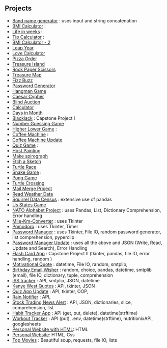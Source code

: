 ## Projects
- [Band name generator](day-001/band-name-generator.py) : uses input and string concatenation
- [BMI Calculator](day-002/bmi-calculator.py) :
- [Life in weeks](day-002/life-in-weeks.py) :
- [Tip Calculator](day-002/tip-calculator.py) :
- [BMI Calculator - 2](day-003/bmi-calculator-2.py)
- [Leap Year](day-003/leap-year.py)
- [Love Calculator](day-003/love-calculator.py)
- [Pizza Order](day-003/pizza-order.py)
- [Treasure Island](day-003/treasure-island.py)
- [Rock Paper Scissors](day-004/rock-paper-scissors.py)
- [Treasure Map](day-004/treasure-map.py)
- [Fizz Buzz](day-005/fizz-buzz.py)
- [Password Generator](day-005/password-generator.py)
- [Hangman Game](day-007)
- [Caesar Cypher](day-008/caesar-cypher)
- [Blind Auction](day-009/blind-auction)
- [Calculator](day-010/calculator)
- [Days in Month](day-010/days-in-month.py)
- [Blackjack](day-011) : Capstone Project I
- [Number Guessing Game](day-012)
- [Higher Lower Game](day-014) : 
- [Coffee Machine](day-015/coffe-machine) :
- [Coffee Machine Update](day-016/oop-coffee-machine-start)
- [Quiz Game](day-017/quiz-game) :
- [Hirst Painting](day-018/hirst-painting)
- [Make spirograph](day-018/make-spirograph)
- [Etch a Sketch](day-019/exercises/etch-a-sketch.py)
- [Turtle Race](day-019/exercises/turtle-race.py)
- [Snake Game](day-020-021/snake-game) : 
- [Pong Game](day-022/pong-game)
- [Turtle Crossing](day-023/turtle-crossing)
- [Mail Merge Project](day-024/mail-merge-project)
- [Read Weather Data](day-025/read-weather-data)
- [Squirrel Data Census](day-025/squirrel-data-census) : extensive use of pandas
- [Us States Game](day-025/us-states-game)
- [NATO Alphabet Project](day-026/NATO-alphabet) : uses Pandas, List, Dictionary Comprehension, Error handling
- [Mile-Km-Converter](day-027/mile-km-converter.py) : uses Tkinter
- [Pomodoro](day-028/pomodoro) : uses Tkinter, Timer
- [Password Manager](day-029/password-manager) : uses Tkinter, File IO, random password generator, list comprehension, pyperclip
- [Password Manager Update](day-030/Password-Manager-Update) : uses all the above and JSON (Write, Read, Update and Search), Error Handling
- [Flash Card App](day-031) : Capstone Project II (tkinter, pandas, file IO, error handling, random )
- [Motivational Quote](day-032/motivational-quote) : datetime, File IO, random, smtplib, 
- [Birthday Email Wisher](day-032/birthday-wisher) : random, choice, pandas, datetime, smtplib (email), file IO, dictionary, tuple, comprehension
- [ISS tracker](day-033/iss-tracker) : API, smtplip, JSON, datetime
- [Kanye West Quotes](day-033/kanye-west-quotes) : API, tkinter, JSON
- [Quiz App Update](day-034/quizzler-app) : API, tkinter, OOP,
- [Rain Notifier](day-035/rain-notifier.py) : API, 
- [Stock Trading News Alert](day-036/stock-news.py) : API, JSON, dictionaries, slice, comprehension, list
- [Habit Tracker App](day-037/habit-tracker.py) : API (get, put, delete), datetime(strftime)
- [Workout Tracker](day-038/workout-tracking.py) : API (put), .env, datetime(strftime), nutritionixAPI, googlesheets
- [Personal Website with HTML](day-041-042): HTML
- [Personal Website](day-044): HTML, Css
- [Top Movies](day-045/top-movies.py) : Beautiful soup, requests, file IO, lists